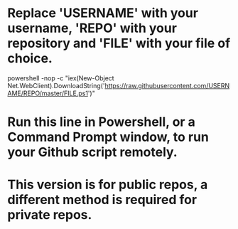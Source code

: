 # Replace 'USERNAME' with your username, 'REPO' with your repository and 'FILE' with your file of choice. 


powershell -nop -c "iex(New-Object Net.WebClient).DownloadString('https://raw.githubusercontent.com/USERNAME/REPO/master/FILE.ps1')"


# Run this line in Powershell, or a Command Prompt window, to run your Github script remotely.

# This version is for public repos, a different method is required for private repos.
